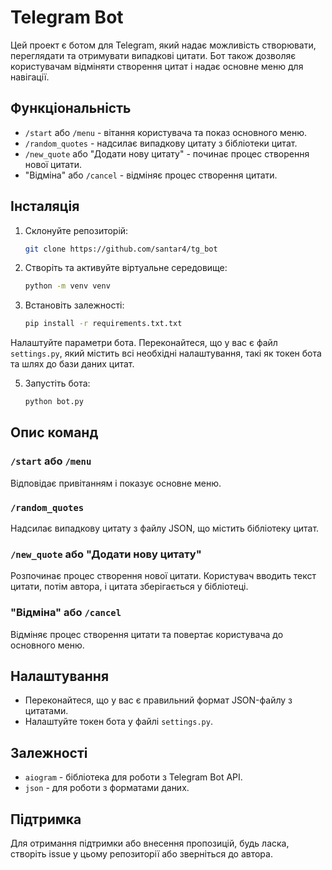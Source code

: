 # Telegram Bot

Цей проект є ботом для Telegram, який надає можливість створювати, переглядати та отримувати випадкові цитати. Бот також дозволяє користувачам відміняти створення цитат і надає основне меню для навігації.

## Функціональність

- `/start` або `/menu` - вітання користувача та показ основного меню.
- `/random_quotes` - надсилає випадкову цитату з бібліотеки цитат.
- `/new_quote` або "Додати нову цитату" - починає процес створення нової цитати.
- "Відміна" або `/cancel` - відміняє процес створення цитати.

## Інсталяція

1. Склонуйте репозиторій:

    ```bash
    git clone https://github.com/santar4/tg_bot
    ```

2. Створіть та активуйте віртуальне середовище:

    ```bash
    python -m venv venv
    ```

3. Встановіть залежності:

    ```bash
    pip install -r requirements.txt.txt
    ```

Налаштуйте параметри бота. Переконайтеся, що у вас є файл `settings.py`, який містить всі необхідні налаштування, такі як токен бота та шлях до бази даних цитат.

5. Запустіть бота:

    ```bash
    python bot.py
    ```

## Опис команд

### `/start` або `/menu`

Відповідає привітанням і показує основне меню.

### `/random_quotes`

Надсилає випадкову цитату з файлу JSON, що містить бібліотеку цитат.

### `/new_quote` або "Додати нову цитату"

Розпочинає процес створення нової цитати. Користувач вводить текст цитати, потім автора, і цитата зберігається у бібліотеці.

### "Відміна" або `/cancel`

Відміняє процес створення цитати та повертає користувача до основного меню.

## Налаштування

- Переконайтеся, що у вас є правильний формат JSON-файлу з цитатами.
- Налаштуйте токен бота у файлі `settings.py`.

## Залежності

- `aiogram` - бібліотека для роботи з Telegram Bot API.
- `json` - для роботи з форматами даних.



## Підтримка

Для отримання підтримки або внесення пропозицій, будь ласка, створіть issue у цьому репозиторії або зверніться до автора.

